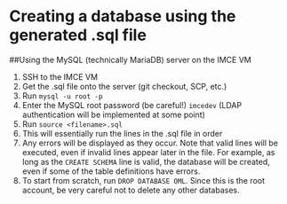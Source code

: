 # Creating a database using the generated .sql file
##Using the MySQL (technically MariaDB) server on the IMCE VM
1. SSH to the IMCE VM
2. Get the .sql file onto the server (git checkout, SCP, etc.)
3. Run `mysql -u root -p`
4. Enter the MySQL root password (be careful!) `imcedev` (LDAP authentication will be implemented at some point)
5. Run `source <filename>.sql`
6. This will essentially run the lines in the .sql file in order
7. Any errors will be displayed as they occur. Note that valid lines will be executed, even if invalid lines appear later in the file. For example, as long as the `CREATE SCHEMA` line is valid, the database will be created, even if some of the table definitions have errors.
8. To start from scratch, run `DROP DATABASE OML`. Since this is the root account, be very careful not to delete any other databases. 